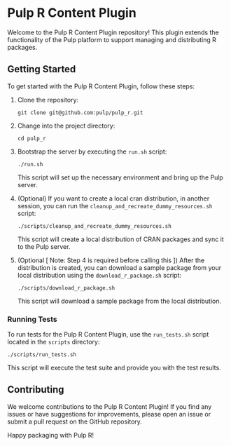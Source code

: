 # Pulp R Content Plugin

Welcome to the Pulp R Content Plugin repository! This plugin extends the functionality of the Pulp platform to support managing and distributing R packages.

## Getting Started

To get started with the Pulp R Content Plugin, follow these steps:

1. Clone the repository:
   ```
   git clone git@github.com:pulp/pulp_r.git
   ```

2. Change into the project directory:
   ```
   cd pulp_r
   ```

3. Bootstrap the server by executing the `run.sh` script:
   ```
   ./run.sh
   ```
   This script will set up the necessary environment and bring up the Pulp server.

4. (Optional) If you want to create a local cran distribution, in another session, you can run the `cleanup_and_recreate_dummy_resources.sh` script:
   ```
   ./scripts/cleanup_and_recreate_dummy_resources.sh
   ```
   This script will create a local distribution of CRAN packages and sync it to the Pulp server.

5. (Optional [ Note: Step 4 is required before calling this ]) After the distribution is created, you can download a sample package from your local distribution using the `download_r_package.sh` script:
   ```
   ./scripts/download_r_package.sh
   ```
   This script will download a sample package from the local distribution.

### Running Tests

To run tests for the Pulp R Content Plugin, use the `run_tests.sh` script located in the `scripts` directory:

```
./scripts/run_tests.sh
```

This script will execute the test suite and provide you with the test results.

## Contributing

We welcome contributions to the Pulp R Content Plugin! If you find any issues or have suggestions for improvements, please open an issue or submit a pull request on the GitHub repository.

Happy packaging with Pulp R!